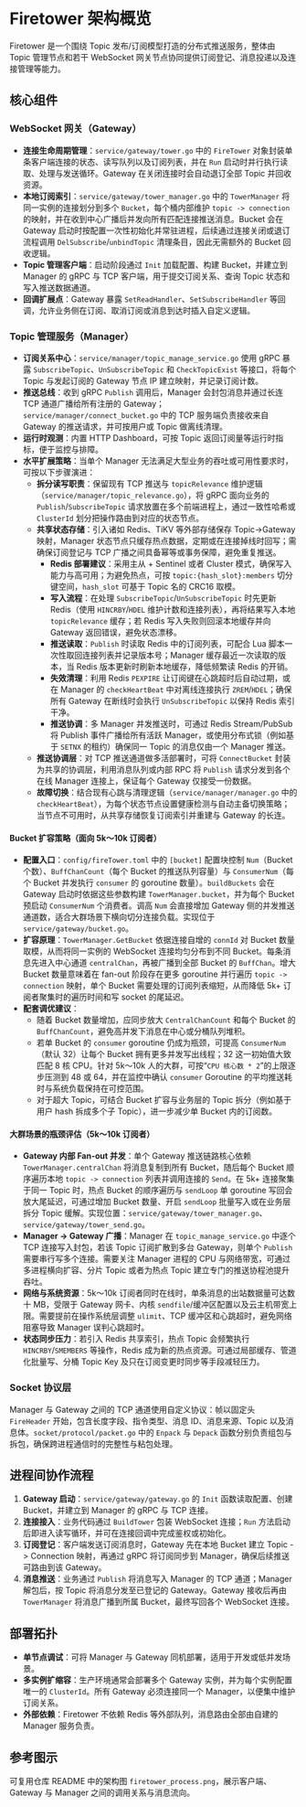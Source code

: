 # Firetower 架构概览

Firetower 是一个围绕 Topic 发布/订阅模型打造的分布式推送服务，整体由 Topic 管理节点和若干 WebSocket 网关节点协同提供订阅登记、消息投递以及连接管理等能力。

## 核心组件

### WebSocket 网关（Gateway）
- **连接生命周期管理**：`service/gateway/tower.go` 中的 `FireTower` 对象封装单条客户端连接的状态、读写队列以及订阅列表，并在 `Run` 启动时并行执行读取、处理与发送循环。Gateway 在关闭连接时会自动退订全部 Topic 并回收资源。
- **本地订阅索引**：`service/gateway/tower_manager.go` 中的 `TowerManager` 将同一实例的连接划分到多个 `Bucket`，每个桶内部维护 `topic -> connection` 的映射，并在收到中心广播后并发向所有匹配连接推送消息。Bucket 会在 Gateway 启动时按配置一次性初始化并常驻进程，后续通过连接关闭或退订流程调用 `DelSubscribe`/`unbindTopic` 清理条目，因此无需额外的 Bucket 回收逻辑。
- **Topic 管理客户端**：启动阶段通过 `Init` 加载配置、构建 Bucket，并建立到 Manager 的 gRPC 与 TCP 客户端，用于提交订阅关系、查询 Topic 状态和写入推送数据通道。
- **回调扩展点**：Gateway 暴露 `SetReadHandler`、`SetSubscribeHandler` 等回调，允许业务侧在订阅、取消订阅或消息到达时插入自定义逻辑。

### Topic 管理服务（Manager）
- **订阅关系中心**：`service/manager/topic_manage_service.go` 使用 gRPC 暴露 `SubscribeTopic`、`UnSubscribeTopic` 和 `CheckTopicExist` 等接口，将每个 Topic 与发起订阅的 Gateway 节点 IP 建立映射，并记录订阅计数。
- **推送总线**：收到 gRPC `Publish` 调用后，Manager 会封包消息并通过长连 TCP 通道广播给所有注册的 Gateway；`service/manager/connect_bucket.go` 中的 TCP 服务端负责接收来自 Gateway 的推送请求，并可按用户或 Topic 做离线清理。
- **运行时观测**：内置 HTTP Dashboard，可按 Topic 返回订阅量等运行时指标，便于监控与排障。
- **水平扩展策略**：当单个 Manager 无法满足大型业务的吞吐或可用性要求时，可按以下步骤演进：
  - **拆分读写职责**：保留现有 TCP 推送与 `topicRelevance` 维护逻辑（`service/manager/topic_relevance.go`），将 gRPC 面向业务的 `Publish`/`SubscribeTopic` 请求放置在多个前端进程上，通过一致性哈希或 `ClusterId` 划分把操作路由到对应的状态节点。
  - **共享状态存储**：引入诸如 Redis、TiKV 等外部存储保存 Topic→Gateway 映射，Manager 状态节点只缓存热点数据，定期或在连接掉线时回写；需确保订阅登记与 TCP 广播之间具备幂等或事务保障，避免重复推送。
    - **Redis 部署建议**：采用主从 + Sentinel 或者 Cluster 模式，确保写入能力与高可用；为避免热点，可按 `topic:{hash_slot}:members` 切分键空间，`hash_slot` 可基于 Topic 名的 CRC16 取模。
    - **写入流程**：在处理 `SubscribeTopic`/`UnSubscribeTopic` 时先更新 Redis（使用 `HINCRBY`/`HDEL` 维护计数和连接列表），再将结果写入本地 `topicRelevance` 缓存；若 Redis 写入失败则回滚本地缓存并向 Gateway 返回错误，避免状态漂移。
    - **推送读取**：`Publish` 时读取 Redis 中的订阅列表，可配合 Lua 脚本一次性取回连接列表并记录版本号；Manager 缓存最近一次读取的版本，当 Redis 版本更新时刷新本地缓存，降低频繁读 Redis 的开销。
    - **失效清理**：利用 Redis `PEXPIRE` 让订阅键在心跳超时后自动过期，或在 Manager 的 `checkHeartBeat` 中对离线连接执行 `ZREM`/`HDEL`；确保所有 Gateway 在断线时会执行 `UnSubscribeTopic` 以保持 Redis 索引干净。
    - **推送协调**：多 Manager 并发推送时，可通过 Redis Stream/PubSub 将 Publish 事件广播给所有活跃 Manager，或使用分布式锁（例如基于 `SETNX` 的租约）确保同一 Topic 的消息仅由一个 Manager 推送。
  - **推送协调层**：对 TCP 推送通道做多活部署时，可将 `ConnectBucket` 封装为共享的协调层，利用消息队列或内部 RPC 将 `Publish` 请求分发到各个在线 Manager 连接上，保证每个 Gateway 仅接受一份数据。
  - **故障切换**：结合现有心跳与清理逻辑（`service/manager/manager.go` 中的 `checkHeartBeat`），为每个状态节点设置健康检测与自动主备切换策略；当节点不可用时，从共享存储恢复订阅索引并重建与 Gateway 的长连。

#### Bucket 扩容策略（面向 5k～10k 订阅者）
- **配置入口**：`config/fireTower.toml` 中的 `[bucket]` 配置块控制 `Num`（Bucket 个数）、`BuffChanCount`（每个 Bucket 的推送队列容量）与 `ConsumerNum`（每个 Bucket 并发执行 `consumer` 的 goroutine 数量）。`buildBuckets` 会在 Gateway 启动时依据这些参数构建 `TowerManager.bucket`，并为每个 Bucket 预启动 `ConsumerNum` 个消费者。调高 `Num` 会直接增加 Gateway 侧的并发推送通道数，适合大群场景下横向切分连接负载。实现位于 `service/gateway/bucket.go`。 
- **扩容原理**：`TowerManager.GetBucket` 依据连接自增的 `connId` 对 Bucket 数量取模，从而将同一实例的 WebSocket 连接均匀分布到不同 Bucket。每条消息先进入中心通道 `centralChan`，再被广播到全部 Bucket 的 `BuffChan`。增大 Bucket 数量意味着在 fan-out 阶段存在更多 goroutine 并行遍历 `topic -> connection` 映射，单个 Bucket 需要处理的订阅列表缩短，从而降低 5k+ 订阅者聚集时的遍历时间和写 socket 的尾延迟。 
- **配套调优建议**：
  - 随着 Bucket 数量增加，应同步放大 `CentralChanCount` 和每个 Bucket 的 `BuffChanCount`，避免高并发下消息在中心或分桶队列堆积。
  - 若单 Bucket 的 `consumer` goroutine 仍成为瓶颈，可提高 `ConsumerNum`（默认 32）让每个 Bucket 拥有更多并发写出线程；32 这一初始值大致匹配 8 核 CPU。针对 5k～10k 人的大群，可按“`CPU 核心数 * 2`”的上限逐步压测到 48 或 64，并在监控中确认 `consumer` Goroutine 的平均推送耗时与系统负载保持在可控范围。
  - 对于超大 Topic，可结合 Bucket 扩容与业务层的 Topic 拆分（例如基于用户 hash 拆成多个子 Topic），进一步减少单 Bucket 内的订阅数。

#### 大群场景的瓶颈评估（5k～10k 订阅者）
- **Gateway 内部 Fan-out 并发**：单个 Gateway 推送链路核心依赖 `TowerManager.centralChan` 将消息复制到所有 Bucket，随后每个 Bucket 顺序遍历本地 `topic -> connection` 列表并调用连接的 `Send`。在 5k+ 连接聚集于同一 Topic 时，热点 Bucket 的顺序遍历与 `sendLoop` 单 goroutine 写回会放大尾延迟，可通过增加 Bucket 数量、开启 `sendLoop` 批量写入或在业务层拆分 Topic 缓解。实现位置：`service/gateway/tower_manager.go`、`service/gateway/tower_send.go`。
- **Manager → Gateway 广播**：Manager 在 `topic_manage_service.go` 中逐个 TCP 连接写入封包，若该 Topic 订阅扩散到多台 Gateway，则单个 `Publish` 需要串行写多个连接。需要关注 Manager 进程的 CPU 与网络带宽，可通过多进程横向扩容、分片 Topic 或者为热点 Topic 建立专门的推送协程池提升吞吐。
- **网络与系统资源**：5k～10k 订阅者同时在线时，单条消息的出站数据量可达数十 MB，受限于 Gateway 网卡、内核 `sendfile`/缓冲区配置以及云主机带宽上限。需要提前在操作系统层调整 `ulimit`、TCP 缓冲区和心跳超时，避免网络阻塞导致 Manager 误判心跳超时。
- **状态同步压力**：若引入 Redis 共享索引，热点 Topic 会频繁执行 `HINCRBY`/`SMEMBERS` 等操作，Redis 成为新的热点资源。可通过局部缓存、管道化批量写、分桶 Topic Key 及只在订阅变更时同步等手段减轻压力。

### Socket 协议层
Manager 与 Gateway 之间的 TCP 通道使用自定义协议：帧以固定头 `FireHeader` 开始，包含长度字段、指令类型、消息 ID、消息来源、Topic 以及消息体。`socket/protocol/packet.go` 中的 `Enpack` 与 `Depack` 函数分别负责组包与拆包，确保跨进程通信时的完整性与粘包处理。

## 进程间协作流程
1. **Gateway 启动**：`service/gateway/gateway.go` 的 `Init` 函数读取配置、创建 Bucket，并建立到 Manager 的 gRPC 与 TCP 连接。
2. **连接接入**：业务代码通过 `BuildTower` 包装 WebSocket 连接；`Run` 方法启动后即进入读写循环，并可在连接回调中完成鉴权或初始化。
3. **订阅登记**：客户端发送订阅消息时，Gateway 先在本地 Bucket 建立 Topic -> Connection 映射，再通过 gRPC 将订阅同步到 Manager，确保后续推送可路由到该 Gateway。
4. **消息推送**：业务通过 `Publish` 将消息写入 Manager 的 TCP 通道；Manager 解包后，按 Topic 将消息分发至已登记的 Gateway。Gateway 接收后再由 `TowerManager` 将消息广播到所属 Bucket，最终写回各个 WebSocket 连接。

## 部署拓扑
- **单节点调试**：可将 Manager 与 Gateway 同机部署，适用于开发或低并发场景。
- **多实例扩缩容**：生产环境通常会部署多个 Gateway 实例，并为每个实例配置唯一的 `ClusterId`。所有 Gateway 必须连接同一个 Manager，以便集中维护订阅关系。
- **外部依赖**：Firetower 不依赖 Redis 等外部队列，消息路由全部由自建的 Manager 服务负责。

## 参考图示
可复用仓库 README 中的架构图 `firetower_process.png`，展示客户端、Gateway 与 Manager 之间的调用关系与消息流向。
